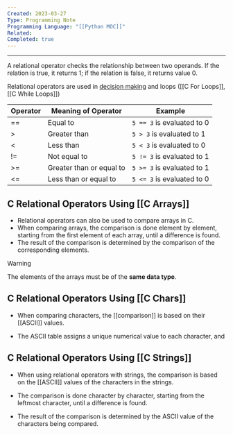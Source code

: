 ```yaml
---
Created: 2023-03-27
Type: Programming Note
Programming Language: "[[Python MOC]]"
Related: 
Completed: true
---
```

---
A relational operator checks the relationship between two operands. If the relation is true, it returns 1; if the relation is false, it returns value 0.

Relational operators are used in [decision making](C%20If%20...%20Else.md) and loops ([[C For Loops]], [[C While Loops]])

|Operator|Meaning of Operator|Example|
|---|---|---|
|== |Equal to |`5 == 3` is evaluated to 0|
|>|Greater than|`5 > 3` is evaluated to 1|
|<|Less than|`5 < 3` is evaluated to 0|
|!=|Not equal to|`5 != 3` is evaluated to 1|
|>=|Greater than or equal to|`5 >= 3` is evaluated to 1|
|<=|Less than or equal to|`5 <= 3` is evaluated to 0|

##  C Relational Operators Using [[C Arrays]]
- Relational operators can also be used to compare arrays in C. 
- When comparing arrays, the comparison is done element by element, starting from the first element of each array, until a difference is found. 
- The result of the comparison is determined by the comparison of the corresponding elements.

>[!warning]
>The elements of the arrays must be of the **same data type**.

## C Relational Operators Using [[C Chars]]
- When comparing characters, the [[comparison]] is based on their [[ASCII]] values.

- The ASCII table assigns a unique numerical value to each character, and

## C Relational Operators Using [[C Strings]]
- When using relational operators with strings, the comparison is based on the [[ASCII]] values of the characters in the strings.

- The comparison is done character by character, starting from the leftmost character, until a difference is found. 
- The result of the comparison is determined by the ASCII value of the characters being compared.